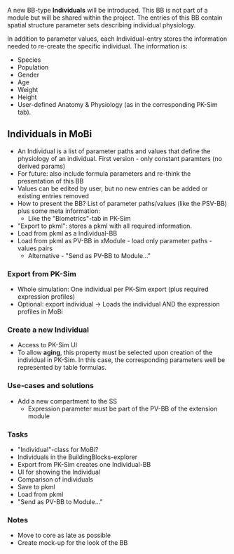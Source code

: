 A new BB-type **Individuals** will be introduced. This BB is not part of a module but will be shared within the project. The entries of this BB contain spatial structure parameter sets describing individual physiology.

In addition to parameter values, each Individual-entry stores the information needed to re-create the specific individual. The information is:
- Species
- Population
- Gender
- Age
- Weight
- Height
- User-defined Anatomy & Physiology (as in the corresponding PK-Sim tab).

## Individuals in MoBi
- An Individual is a list of parameter paths and values that define the physiology of an individual. First version - only constant paramters (no derived params)
- For future: also include formula parameters and re-think the presentation of this BB
- Values can be edited by user, but no new entries can be added or existing entries removed
- How to present the BB? List of parameter paths/values (like the PSV-BB) plus some meta information:
    - Like the "Biometrics"-tab in PK-Sim
- "Export to pkml": stores a pkml with all required information.
- Load from pkml as a Individual-BB
- Load from pkml as PV-BB in xModule - load only parameter paths - values pairs
    - Alternative - "Send as PV-BB to Module..."

### Export from PK-Sim
- Whole simulation: One individual per PK-Sim export (plus required expression profiles)
- Optional: export individual -> Loads the individual AND the expression profiles in MoBi

### Create a new Individual
- Access to PK-Sim UI
- To allow **aging**, this property must be selected upon creation of the individual in PK-Sim. In this case, the corresponding parameters well be represented by table formulas.

### Use-cases and solutions
- Add a new compartment to the SS
    - Expression parameter must be part of the PV-BB of the extension module
   
### Tasks
- "Individual"-class for MoBi?
- Individuals in the BuildingBlocks-explorer
- Export from PK-Sim creates one Individual-BB
- UI for showing the Individual
- Comparison of individuals
- Save to pkml
- Load from pkml
- "Send as PV-BB to Module..."

### Notes
- Move to core as late as possible
- Create mock-up for the look of the BB